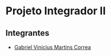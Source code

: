 # Projeto Integrador II

## Integrantes

- [Gabriel Vinicius Martins Correa](https://github.com/GabrielNebraska)
